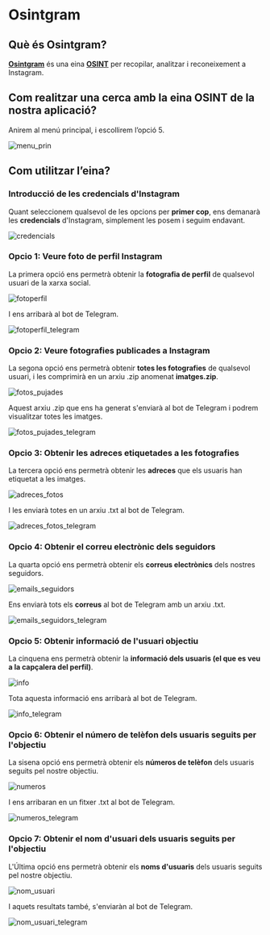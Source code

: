 # Osintgram

## Què és Osintgram?

**[Osintgram](https://github.com/Datalux/Osintgram)** és una eina **[OSINT](https://derechodelared.com/osint/)** per recopilar, analitzar i reconeixement a Instagram.

## Com realitzar una cerca amb la eina OSINT de la nostra aplicació?

Anirem al menú principal, i escollirem l’opció 5.

![menu_prin](https://user-images.githubusercontent.com/56296299/169569773-43a38940-e204-4c5a-9fc6-295af992b146.png)

## Com utilitzar l’eina?

### Introducció de les credencials d'Instagram

Quant seleccionem qualsevol de les opcions per **primer cop**, ens demanarà les **credencials** d'Instagram, simplement les posem i seguim endavant.

![credencials](https://user-images.githubusercontent.com/92753159/169575206-b9874285-7d1c-4846-9360-257a93b7892f.png)

### Opcio 1: Veure foto de perfil Instagram

La primera opció ens permetrà obtenir la **fotografia de perfil** de qualsevol usuari de la xarxa social.

![fotoperfil](https://user-images.githubusercontent.com/56296299/169569725-b6782a6d-b586-42a3-b384-1cc0eb57c584.png)

I ens arribarà al bot de Telegram.

![fotoperfil_telegram](https://user-images.githubusercontent.com/56296299/169569734-c1315430-ca31-4f9d-958b-a968688ebd55.png)

### Opcio 2: Veure fotografies publicades a Instagram

La segona opció ens permetrà obtenir **totes les fotografies** de qualsevol usuari, i les comprimirà en un arxiu .zip anomenat **imatges.zip**.

![fotos_pujades](https://user-images.githubusercontent.com/56296299/169569748-4fcb9030-b119-40ff-b18d-6ab7a0c63d03.png)

Aquest arxiu .zip que ens ha generat s'enviarà al bot de Telegram i podrem visualitzar totes les imatges.

![fotos_pujades_telegram](https://user-images.githubusercontent.com/56296299/169569754-5fcbdbef-b930-4052-af28-405028887c8a.png)

### Opcio 3: Obtenir les adreces etiquetades a les fotografies

La tercera opció ens permetrà obtenir les **adreces** que els usuaris han etiquetat a les imatges.

![adreces_fotos](https://user-images.githubusercontent.com/56296299/169569689-a61ab3ee-b258-435d-aba4-98bc63b194ab.png)

I les enviarà totes en un arxiu .txt al bot de Telegram.

![adreces_fotos_telegram](https://user-images.githubusercontent.com/56296299/169569700-9830be45-2aec-4f15-9274-765ef41ea273.png)

### Opcio 4: Obtenir el correu electrònic dels seguidors

La quarta opció ens permetrà obtenir els **correus electrònics** dels nostres seguidors.

![emails_seguidors](https://user-images.githubusercontent.com/56296299/169569716-c40cd1f3-ad25-4ebe-abae-40c7c8c6e1eb.png)

Ens enviarà tots els **correus** al bot de Telegram amb un arxiu .txt.

![emails_seguidors_telegram](https://user-images.githubusercontent.com/56296299/169569721-2e5ecca3-30f2-4cfa-b2ed-8283d4987d98.png)

### Opcio 5: Obtenir informació de l'usuari objectiu

La cinquena ens permetrà obtenir la **informació dels usuaris (el que es veu a la capçalera del perfil)**.

![info](https://user-images.githubusercontent.com/56296299/169569764-1470eef8-a992-4b0e-9dec-9dd8aa15a117.png)

Tota aquesta informació ens arribarà al bot de Telegram.

![info_telegram](https://user-images.githubusercontent.com/56296299/169569769-7b8cf979-1cb8-41b6-b9b1-32a033e0e785.png)

### Opcio 6: Obtenir el número de telèfon dels usuaris seguits per l'objectiu

La sisena opció ens permetrà obtenir els **números de telèfon** dels usuaris seguits pel nostre objectiu.

![numeros](https://user-images.githubusercontent.com/56296299/169569797-1d0dfe16-cc13-4b64-af7c-8e678070f7fd.png)

I ens arribaran en un fitxer .txt al bot de Telegram.

![numeros_telegram](https://user-images.githubusercontent.com/56296299/169569802-019a106b-e8a9-49be-9e1f-b33feb28b592.png)

### Opcio 7: Obtenir el nom d'usuari dels usuaris seguits per l'objectiu

L'Última opció ens permetrà obtenir els **noms d'usuaris** dels usuaris seguits pel nostre objectiu.

![nom_usuari](https://user-images.githubusercontent.com/56296299/169569781-46251778-9baf-4594-893c-7477265b386e.png)

I aquets resultats també, s'enviaràn al bot de Telegram.

![nom_usuari_telegram](https://user-images.githubusercontent.com/56296299/169569788-cf563857-aec8-4435-a60c-53aaedee57e1.png)
